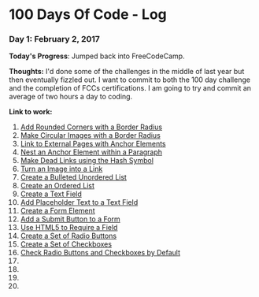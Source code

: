 # 100 Days Of Code - Log

### Day 1: February 2, 2017

**Today's Progress**: Jumped back into FreeCodeCamp. 

**Thoughts:** I'd done some of the challenges in the middle of last year but then eventually fizzled out. I want to commit to both the 100 day challenge and the completion of FCCs certifications.  I am going to try and commit an average of two hours a day to coding.

**Link to work:** 
1. [Add Rounded Corners with a Border Radius](https://www.freecodecamp.com/challenges/add-rounded-corners-with-a-border-radius)
2. [Make Circular Images with a Border Radius](https://www.freecodecamp.com/challenges/make-circular-images-with-a-border-radius)
3. [Link to External Pages with Anchor Elements](https://www.freecodecamp.com/challenges/link-to-external-pages-with-anchor-elements)
4. [Nest an Anchor Element within a Paragraph](https://www.freecodecamp.com/challenges/nest-an-anchor-element-within-a-paragraph)
5. [Make Dead Links using the Hash Symbol](https://www.freecodecamp.com/challenges/make-dead-links-using-the-hash-symbol)
6. [Turn an Image into a Link](https://www.freecodecamp.com/challenges/turn-an-image-into-a-link)
7. [Create a Bulleted Unordered List](https://www.freecodecamp.com/challenges/create-a-bulleted-unordered-list)
8. [Create an Ordered List](https://www.freecodecamp.com/challenges/create-an-ordered-list)
9. [Create a Text Field](https://www.freecodecamp.com/challenges/create-a-text-field)
10. [Add Placeholder Text to a Text Field](https://www.freecodecamp.com/challenges/add-placeholder-text-to-a-text-field)
11. [Create a Form Element](https://www.freecodecamp.com/challenges/create-a-form-element)
12. [Add a Submit Button to a Form](https://www.freecodecamp.com/challenges/add-a-submit-button-to-a-form)
13. [Use HTML5 to Require a Field](https://www.freecodecamp.com/challenges/use-html5-to-require-a-field)
14. [Create a Set of Radio Buttons](https://www.freecodecamp.com/challenges/create-a-set-of-radio-buttons)
15. [Create a Set of Checkboxes](https://www.freecodecamp.com/challenges/create-a-set-of-checkboxes)
16. [Check Radio Buttons and Checkboxes by Default](https://www.freecodecamp.com/challenges/check-radio-buttons-and-checkboxes-by-default)
17.
18.
19.
20.
